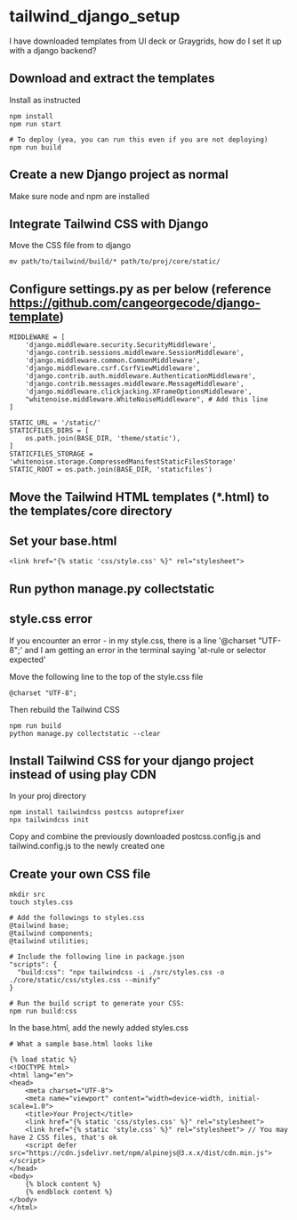 # tailwind_django_setup
I have downloaded templates from UI deck or Graygrids, how do I set it up with a django backend?   

## Download and extract the templates
Install as instructed
```
npm install
npm run start

# To deploy (yea, you can run this even if you are not deploying)
npm run build
```

## Create a new Django project as normal
Make sure node and npm are installed

## Integrate Tailwind CSS with Django
Move the CSS file from to django
```
mv path/to/tailwind/build/* path/to/proj/core/static/
```

## Configure settings.py as per below (reference https://github.com/cangeorgecode/django-template)
```
MIDDLEWARE = [
    'django.middleware.security.SecurityMiddleware',
    'django.contrib.sessions.middleware.SessionMiddleware',
    'django.middleware.common.CommonMiddleware',
    'django.middleware.csrf.CsrfViewMiddleware',
    'django.contrib.auth.middleware.AuthenticationMiddleware',
    'django.contrib.messages.middleware.MessageMiddleware',
    'django.middleware.clickjacking.XFrameOptionsMiddleware',
    "whitenoise.middleware.WhiteNoiseMiddleware", # Add this line
]

STATIC_URL = '/static/'
STATICFILES_DIRS = [
    os.path.join(BASE_DIR, 'theme/static'),
]
STATICFILES_STORAGE = 'whitenoise.storage.CompressedManifestStaticFilesStorage'
STATIC_ROOT = os.path.join(BASE_DIR, 'staticfiles')
```

## Move the Tailwind HTML templates (*.html) to the templates/core directory

## Set your base.html
```
<link href="{% static 'css/style.css' %}" rel="stylesheet">
```

## Run python manage.py collectstatic 

## style.css error
If you encounter an error - in my style.css, there is a line '@charset "UTF-8";' and I am getting an error in the terminal saying 'at-rule or selector expected'

Move the following line to the top of the style.css file
```
@charset "UTF-8";
```
Then rebuild the Tailwind CSS
```
npm run build
python manage.py collectstatic --clear
```

## Install Tailwind CSS for your django project instead of using play CDN
In your proj directory
```
npm install tailwindcss postcss autoprefixer
npx tailwindcss init
```

Copy and combine the previously downloaded postcss.config.js and tailwind.config.js to the newly created one

## Create your own CSS file
```
mkdir src
touch styles.css

# Add the followings to styles.css
@tailwind base;
@tailwind components;
@tailwind utilities;

# Include the following line in package.json
"scripts": {
  "build:css": "npx tailwindcss -i ./src/styles.css -o ./core/static/css/styles.css --minify"
}

# Run the build script to generate your CSS:
npm run build:css
```

In the base.html, add the newly added styles.css
```
# What a sample base.html looks like

{% load static %}
<!DOCTYPE html>
<html lang="en">
<head>
    <meta charset="UTF-8">
    <meta name="viewport" content="width=device-width, initial-scale=1.0">
    <title>Your Project</title>
    <link href="{% static 'css/styles.css' %}" rel="stylesheet">
    <link href="{% static 'style.css' %}" rel="stylesheet"> // You may have 2 CSS files, that's ok
    <script defer src="https://cdn.jsdelivr.net/npm/alpinejs@3.x.x/dist/cdn.min.js"></script>  
</head>
<body>
    {% block content %}
    {% endblock content %}
</body>
</html>
```
